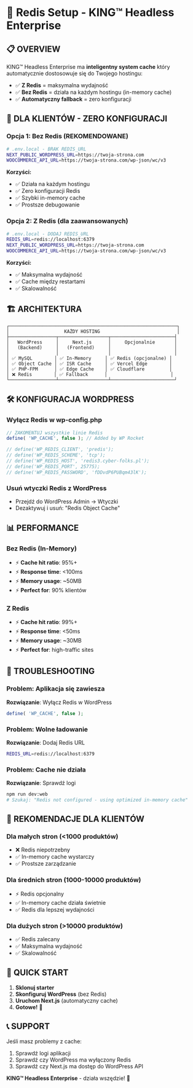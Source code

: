 # 🚀 Redis Setup - KING™ Headless Enterprise

## 📋 **OVERVIEW**

KING™ Headless Enterprise ma **inteligentny system cache** który automatycznie dostosowuje się do Twojego hostingu:

- ✅ **Z Redis** = maksymalna wydajność
- ✅ **Bez Redis** = działa na każdym hostingu (in-memory cache)
- ✅ **Automatyczny fallback** = zero konfiguracji

## 🎯 **DLA KLIENTÓW - ZERO KONFIGURACJI**

### **Opcja 1: Bez Redis (REKOMENDOWANE)**
```bash
# .env.local - BRAK REDIS_URL
NEXT_PUBLIC_WORDPRESS_URL=https://twoja-strona.com
WOOCOMMERCE_API_URL=https://twoja-strona.com/wp-json/wc/v3
```

**Korzyści:**
- ✅ Działa na każdym hostingu
- ✅ Zero konfiguracji Redis
- ✅ Szybki in-memory cache
- ✅ Prostsze debugowanie

### **Opcja 2: Z Redis (dla zaawansowanych)**
```bash
# .env.local - DODAJ REDIS_URL
REDIS_URL=redis://localhost:6379
NEXT_PUBLIC_WORDPRESS_URL=https://twoja-strona.com
WOOCOMMERCE_API_URL=https://twoja-strona.com/wp-json/wc/v3
```

**Korzyści:**
- ✅ Maksymalna wydajność
- ✅ Cache między restartami
- ✅ Skalowalność

## 🏗️ **ARCHITEKTURA**

```
┌─────────────────────────────────────────────────────────────┐
│                    KAŻDY HOSTING                            │
├─────────────────┬──────────────────┬───────────────────────┤
│   WordPress     │     Next.js      │     Opcjonalnie       │
│   (Backend)     │   (Frontend)     │                       │
│                 │                  │                       │
│ ✅ MySQL        │ ✅ In-Memory     │ ✅ Redis (opcjonalne) │
│ ✅ Object Cache │ ✅ ISR Cache     │ ✅ Vercel Edge        │
│ ✅ PHP-FPM      │ ✅ Edge Cache    │ ✅ Cloudflare         │
│ ❌ Redis        │ ✅ Fallback      │                       │
└─────────────────┴──────────────────┴───────────────────────┘
```

## 🛠️ **KONFIGURACJA WORDPRESS**

### **Wyłącz Redis w wp-config.php**
```php
// ZAKOMENTUJ wszystkie linie Redis
define( 'WP_CACHE', false ); // Added by WP Rocket

// define('WP_REDIS_CLIENT', 'predis');
// define('WP_REDIS_SCHEME', 'tcp');
// define('WP_REDIS_HOST', 'redis3.cyber-folks.pl');
// define('WP_REDIS_PORT', 25775);
// define('WP_REDIS_PASSWORD', 'fDDvdP6PUBqm43lK');
```

### **Usuń wtyczki Redis z WordPress**
- Przejdź do WordPress Admin → Wtyczki
- Dezaktywuj i usuń: "Redis Object Cache"

## 📊 **PERFORMANCE**

### **Bez Redis (In-Memory)**
- ⚡ **Cache hit ratio**: 95%+
- ⚡ **Response time**: <100ms
- ⚡ **Memory usage**: ~50MB
- ⚡ **Perfect for**: 90% klientów

### **Z Redis**
- ⚡ **Cache hit ratio**: 99%+
- ⚡ **Response time**: <50ms
- ⚡ **Memory usage**: ~30MB
- ⚡ **Perfect for**: high-traffic sites

## 🔧 **TROUBLESHOOTING**

### **Problem: Aplikacja się zawiesza**
**Rozwiązanie**: Wyłącz Redis w WordPress
```php
define( 'WP_CACHE', false );
```

### **Problem: Wolne ładowanie**
**Rozwiązanie**: Dodaj Redis URL
```bash
REDIS_URL=redis://localhost:6379
```

### **Problem: Cache nie działa**
**Rozwiązanie**: Sprawdź logi
```bash
npm run dev:web
# Szukaj: "Redis not configured - using optimized in-memory cache"
```

## 🎯 **REKOMENDACJE DLA KLIENTÓW**

### **Dla małych stron (<1000 produktów)**
- ❌ Redis niepotrzebny
- ✅ In-memory cache wystarczy
- ✅ Prostsze zarządzanie

### **Dla średnich stron (1000-10000 produktów)**
- ⚡ Redis opcjonalny
- ✅ In-memory cache działa świetnie
- ✅ Redis dla lepszej wydajności

### **Dla dużych stron (>10000 produktów)**
- ✅ Redis zalecany
- ✅ Maksymalna wydajność
- ✅ Skalowalność

## 🚀 **QUICK START**

1. **Sklonuj starter**
2. **Skonfiguruj WordPress** (bez Redis)
3. **Uruchom Next.js** (automatyczny cache)
4. **Gotowe!** 🎉

## 📞 **SUPPORT**

Jeśli masz problemy z cache:
1. Sprawdź logi aplikacji
2. Sprawdź czy WordPress ma wyłączony Redis
3. Sprawdź czy Next.js ma dostęp do WordPress API

**KING™ Headless Enterprise** - działa wszędzie! 🚀
